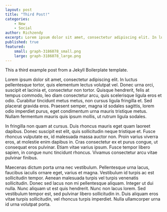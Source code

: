 ```yaml
---
layout: post
title: "Third Post!"
categories:
    - New
    - Social
author: Richzendy
excerpt: Lorem ipsum dolor sit amet, consectetur adipiscing elit. In luctus pellentesque tortor, quis elementum lectus volutpat vel. Donec urna orci, suscipit et lacinia et, consectetur non tortor. Quisque hendrerit, felis at tempus commodo, leo diam consectetur arcu, quis scelerisque ligula eros et odio. Curabitur tincidunt metus metus, non cursus ligula fringilla et. Sed placerat gravida eros. Praesent semper, magna id sodales sagittis, lorem odio imperdiet purus, eget condimentum urna mauris tristique metus. Nullam fermentum mauris quis ipsum mollis, ut rutrum ligula sodales.
published: true
featured:
    small: graph-3186078_small.png
    large: graph-3186078_large.png
---
```


This a third example post from a Jekyll Boilerplate template.

Lorem ipsum dolor sit amet, consectetur adipiscing elit. In luctus pellentesque tortor, quis elementum lectus volutpat vel. Donec urna orci, suscipit et lacinia et, consectetur non tortor. Quisque hendrerit, felis at tempus commodo, leo diam consectetur arcu, quis scelerisque ligula eros et odio. Curabitur tincidunt metus metus, non cursus ligula fringilla et. Sed placerat gravida eros. Praesent semper, magna id sodales sagittis, lorem odio imperdiet purus, eget condimentum urna mauris tristique metus. Nullam fermentum mauris quis ipsum mollis, ut rutrum ligula sodales.

In fringilla non quam at cursus. Duis rhoncus mauris eget quam laoreet dapibus. Donec suscipit est elit, quis sollicitudin neque tristique et. Fusce rhoncus vulputate ex, id malesuada massa auctor non. Proin varius viverra eros, at molestie enim dapibus in. Cras consectetur ex et purus congue, ut consequat eros pulvinar. Etiam vitae varius ipsum. Fusce tempor libero sapien, in congue nunc tincidunt rhoncus. Vivamus consectetur arcu vitae pulvinar finibus.

Maecenas dictum porta urna nec vestibulum. Pellentesque urna lacus, faucibus iaculis ornare eget, varius et magna. Vestibulum id turpis ac est sollicitudin tempor. Aenean malesuada turpis vel turpis venenatis sollicitudin. Donec sed lacus non mi pellentesque aliquam. Integer ut dui nulla. Nunc aliquam ut est quis hendrerit. Nunc non lacus lorem. Sed vestibulum tempor est, sed pulvinar libero sollicitudin in. Duis aliquam eros vitae turpis sollicitudin, vel rhoncus turpis imperdiet. Nulla ullamcorper urna id urna volutpat porta.